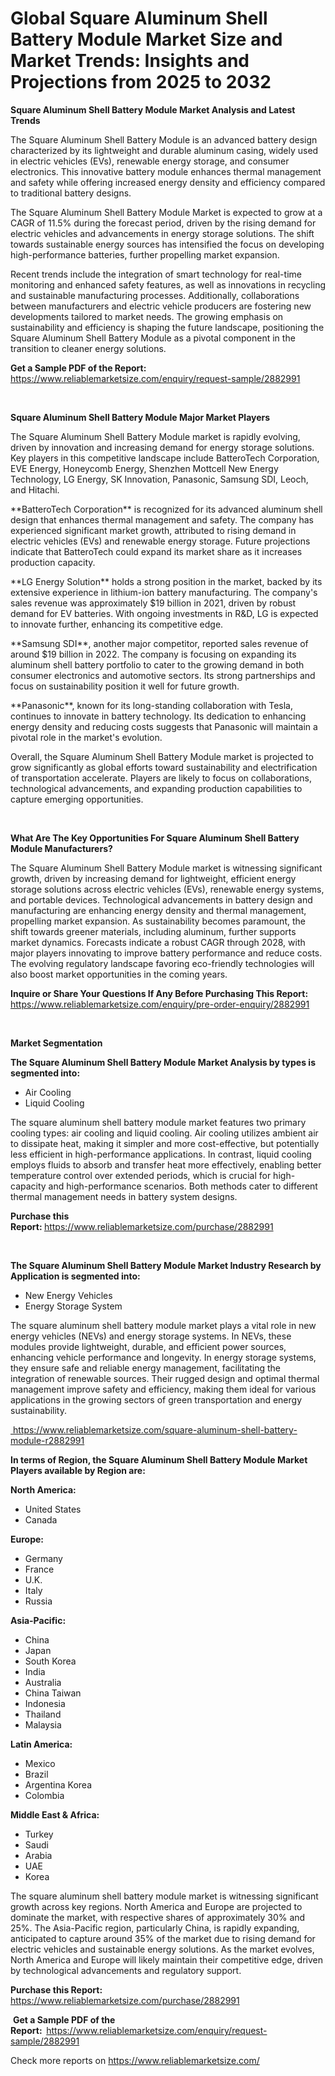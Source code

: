 <p><h1>Global Square Aluminum Shell Battery Module Market Size and Market Trends: Insights and Projections from 2025 to 2032</h1></p><p><strong>Square Aluminum Shell Battery Module Market Analysis and Latest Trends</strong></p>
<p><p>The Square Aluminum Shell Battery Module is an advanced battery design characterized by its lightweight and durable aluminum casing, widely used in electric vehicles (EVs), renewable energy storage, and consumer electronics. This innovative battery module enhances thermal management and safety while offering increased energy density and efficiency compared to traditional battery designs. </p><p>The Square Aluminum Shell Battery Module Market is expected to grow at a CAGR of 11.5% during the forecast period, driven by the rising demand for electric vehicles and advancements in energy storage solutions. The shift towards sustainable energy sources has intensified the focus on developing high-performance batteries, further propelling market expansion. </p><p>Recent trends include the integration of smart technology for real-time monitoring and enhanced safety features, as well as innovations in recycling and sustainable manufacturing processes. Additionally, collaborations between manufacturers and electric vehicle producers are fostering new developments tailored to market needs. The growing emphasis on sustainability and efficiency is shaping the future landscape, positioning the Square Aluminum Shell Battery Module as a pivotal component in the transition to cleaner energy solutions.</p></p>
<p><strong>Get a Sample PDF of the Report:&nbsp;</strong> <a href="https://www.reliablemarketsize.com/enquiry/request-sample/2882991?utm_campaign=2925&utm_medium=2&utm_source=Github&utm_content=ia&utm_term=13032025&utm_id=square-aluminum-shell-battery-module">https://www.reliablemarketsize.com/enquiry/request-sample/2882991</a></p>
<p>&nbsp;</p>
<p><strong>Square Aluminum Shell Battery Module Major Market Players</strong></p>
<p><p>The Square Aluminum Shell Battery Module market is rapidly evolving, driven by innovation and increasing demand for energy storage solutions. Key players in this competitive landscape include BatteroTech Corporation, EVE Energy, Honeycomb Energy, Shenzhen Mottcell New Energy Technology, LG Energy, SK Innovation, Panasonic, Samsung SDI, Leoch, and Hitachi.</p><p>**BatteroTech Corporation** is recognized for its advanced aluminum shell design that enhances thermal management and safety. The company has experienced significant market growth, attributed to rising demand in electric vehicles (EVs) and renewable energy storage. Future projections indicate that BatteroTech could expand its market share as it increases production capacity.</p><p>**LG Energy Solution** holds a strong position in the market, backed by its extensive experience in lithium-ion battery manufacturing. The company's sales revenue was approximately $19 billion in 2021, driven by robust demand for EV batteries. With ongoing investments in R&D, LG is expected to innovate further, enhancing its competitive edge.</p><p>**Samsung SDI**, another major competitor, reported sales revenue of around $19 billion in 2022. The company is focusing on expanding its aluminum shell battery portfolio to cater to the growing demand in both consumer electronics and automotive sectors. Its strong partnerships and focus on sustainability position it well for future growth.</p><p>**Panasonic**, known for its long-standing collaboration with Tesla, continues to innovate in battery technology. Its dedication to enhancing energy density and reducing costs suggests that Panasonic will maintain a pivotal role in the market's evolution.</p><p>Overall, the Square Aluminum Shell Battery Module market is projected to grow significantly as global efforts toward sustainability and electrification of transportation accelerate. Players are likely to focus on collaborations, technological advancements, and expanding production capabilities to capture emerging opportunities.</p></p>
<p>&nbsp;</p>
<p><strong>What Are The Key Opportunities For Square Aluminum Shell Battery Module Manufacturers?</strong></p>
<p><p>The Square Aluminum Shell Battery Module market is witnessing significant growth, driven by increasing demand for lightweight, efficient energy storage solutions across electric vehicles (EVs), renewable energy systems, and portable devices. Technological advancements in battery design and manufacturing are enhancing energy density and thermal management, propelling market expansion. As sustainability becomes paramount, the shift towards greener materials, including aluminum, further supports market dynamics. Forecasts indicate a robust CAGR through 2028, with major players innovating to improve battery performance and reduce costs. The evolving regulatory landscape favoring eco-friendly technologies will also boost market opportunities in the coming years.</p></p>
<p><strong>Inquire or Share Your Questions If Any Before Purchasing This Report:</strong> <a href="https://www.reliablemarketsize.com/enquiry/pre-order-enquiry/2882991?utm_campaign=2925&utm_medium=2&utm_source=Github&utm_content=ia&utm_term=13032025&utm_id=square-aluminum-shell-battery-module">https://www.reliablemarketsize.com/enquiry/pre-order-enquiry/2882991</a></p>
<p>&nbsp;</p>
<p><strong>Market Segmentation</strong></p>
<p><strong>The Square Aluminum Shell Battery Module Market Analysis by types is segmented into:</strong></p>
<p><ul><li>Air Cooling</li><li>Liquid Cooling</li></ul></p>
<p><p>The square aluminum shell battery module market features two primary cooling types: air cooling and liquid cooling. Air cooling utilizes ambient air to dissipate heat, making it simpler and more cost-effective, but potentially less efficient in high-performance applications. In contrast, liquid cooling employs fluids to absorb and transfer heat more effectively, enabling better temperature control over extended periods, which is crucial for high-capacity and high-performance scenarios. Both methods cater to different thermal management needs in battery system designs.</p></p>
<p><strong>Purchase this Report:&nbsp;</strong><a href="https://www.reliablemarketsize.com/purchase/2882991?utm_campaign=2925&utm_medium=2&utm_source=Github&utm_content=ia&utm_term=13032025&utm_id=square-aluminum-shell-battery-module">https://www.reliablemarketsize.com/purchase/2882991</a></p>
<p>&nbsp;</p>
<p><strong>The Square Aluminum Shell Battery Module Market Industry Research by Application is segmented into:</strong></p>
<p><ul><li>New Energy Vehicles</li><li>Energy Storage System</li></ul></p>
<p><p>The square aluminum shell battery module market plays a vital role in new energy vehicles (NEVs) and energy storage systems. In NEVs, these modules provide lightweight, durable, and efficient power sources, enhancing vehicle performance and longevity. In energy storage systems, they ensure safe and reliable energy management, facilitating the integration of renewable sources. Their rugged design and optimal thermal management improve safety and efficiency, making them ideal for various applications in the growing sectors of green transportation and energy sustainability.</p></p>
<p><a href="https://www.reliablemarketsize.com/square-aluminum-shell-battery-module-r2882991?utm_campaign=2925&utm_medium=2&utm_source=Github&utm_content=ia&utm_term=13032025&utm_id=square-aluminum-shell-battery-module">&nbsp;https://www.reliablemarketsize.com/square-aluminum-shell-battery-module-r2882991</a></p>
<p><strong>In terms of Region, the Square Aluminum Shell Battery Module Market Players available by Region are:</strong></p>
<p>
    <p> <strong> North America: </strong>
        <ul>
            <li>United States</li>
            <li>Canada</li>
        </ul>
        </p> 
    <p> <strong> Europe: </strong>
        <ul>
            <li>Germany</li>
            <li>France</li>
            <li>U.K.</li>
            <li>Italy</li>
            <li>Russia</li>
        </ul>
        </p> 
    <p> <strong> Asia-Pacific: </strong>
        <ul>
            <li>China</li>
            <li>Japan</li>
            <li>South Korea</li>
            <li>India</li>
            <li>Australia</li>
            <li>China Taiwan</li>
            <li>Indonesia</li>
            <li>Thailand</li>
            <li>Malaysia</li>
        </ul>
        </p> 
    <p> <strong> Latin America: </strong>
        <ul>
            <li>Mexico</li>
            <li>Brazil</li>
            <li>Argentina Korea</li>
            <li>Colombia</li>
        </ul>
        </p> 
    <p> <strong> Middle East & Africa: </strong>
        <ul>
            <li>Turkey</li>
            <li>Saudi</li>
            <li>Arabia</li>
            <li>UAE</li>
            <li>Korea</li>
        </ul>
    </p>
    </p>
<p><p>The square aluminum shell battery module market is witnessing significant growth across key regions. North America and Europe are projected to dominate the market, with respective shares of approximately 30% and 25%. The Asia-Pacific region, particularly China, is rapidly expanding, anticipated to capture around 35% of the market due to rising demand for electric vehicles and sustainable energy solutions. As the market evolves, North America and Europe will likely maintain their competitive edge, driven by technological advancements and regulatory support.</p></p>
<p><strong>Purchase this Report: </strong><a href="https://www.reliablemarketsize.com/purchase/2882991?utm_campaign=2925&utm_medium=2&utm_source=Github&utm_content=ia&utm_term=13032025&utm_id=square-aluminum-shell-battery-module">https://www.reliablemarketsize.com/purchase/2882991</a></p>
<p>&nbsp;<strong>Get a Sample PDF of the Report:&nbsp;&nbsp;</strong><a href="https://www.reliablemarketsize.com/enquiry/request-sample/2882991?utm_campaign=2925&utm_medium=2&utm_source=Github&utm_content=ia&utm_term=13032025&utm_id=square-aluminum-shell-battery-module">https://www.reliablemarketsize.com/enquiry/request-sample/2882991</a></p>
<p><strong></strong></p>
<p>Check more reports on <a href="https://www.reliablemarketsize.com/?utm_campaign=2925&utm_medium=2&utm_source=Github&utm_content=ia&utm_term=13032025&utm_id=square-aluminum-shell-battery-module">https://www.reliablemarketsize.com/</a></p>